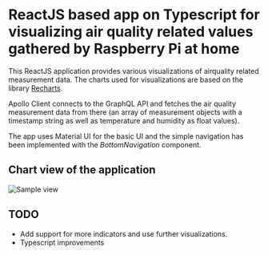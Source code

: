 # ReactJS based app on Typescript for visualizing air quality related values gathered by Raspberry Pi at home

This ReactJS application provides various visualizations of airquality related measurement data. The charts used for visualizations are based on the library [Recharts](http://recharts.org/en-US).

Apollo Client connects to the GraphQL API and fetches the air quality measurement data from there (an array of measurement objects with a timestamp string as well as temperature and humidity as float values).

The app uses Material UI for the basic UI and the simple navigation has been implemented with the _BottomNavigation_ component.

## Chart view of the application

![Sample view](https://user-images.githubusercontent.com/1672059/75363137-fcb2ed00-58b9-11ea-916d-ef7901e8a4d1.png)

## TODO

- Add support for more indicators and use further visualizations.
- Typescript improvements

